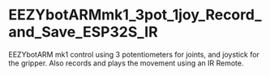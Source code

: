 # EEZYbotARMmk1_3pot_1joy_Record_and_Save_ESP32S_IR
EEZYbotARM mk1 control using 3 potentiometers for joints, and joystick for the gripper. Also records and plays the movement using an IR Remote.
